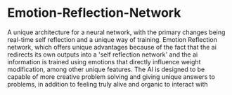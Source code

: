 # Emotion-Reflection-Network
A unique architecture for a neural network, with the primary changes being real-time self reflection and a unique way of training.
Emotion Reflection network, which offers unique advantages because of the fact that the ai redirects its own outputs into a 'self reflection network' and the ai information is trained using emotions that directly influence weight modification, among other unique features. The AI is designed to be capable of more creative problem solving and giving unique answers to problems, in addition to feeling truly alive and organic to interact with
